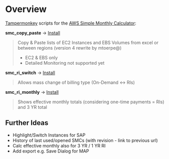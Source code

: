 # Overview

[Tampermonkey](https://www.tampermonkey.net/) scripts for the [AWS Simple Monthly Calculator](https://calculator.s3.amazonaws.com/index.html):

 
**smc_copy_paste** -> [Install](https://github.com/frumania/aws-smc-reloaded/raw/master/smc_copy_paste.user.js) 

> Copy & Paste lists of EC2 Instances and EBS Volumes from excel or between regions (version 4 rewrite by mtoerpe@)
> - EC2 & EBS only
> - Detailed Monitoring not supported yet

 
**smc_ri_switch** -> [Install](https://github.com/frumania/aws-smc-reloaded/raw/master/smc_ri_switch.user.js) 

> Allows mass change of billing type (On-Demand <-> RIs)

**smc_ri_monthly** -> [Install](https://github.com/frumania/aws-smc-reloaded/raw/master/smc_ri_monthly.user.js) 

> Shows effective monthly totals (considering one-time payments = RIs) and 3 YR total

 
## Further Ideas

- Highlight/Switch Instances for SAP
- History of last used/opened SMCs (with revision - link to previous url)
- Calc effective monthly also for 3 YR / 1 YR RI
- Add export e.g. Save Dialog for MAP
